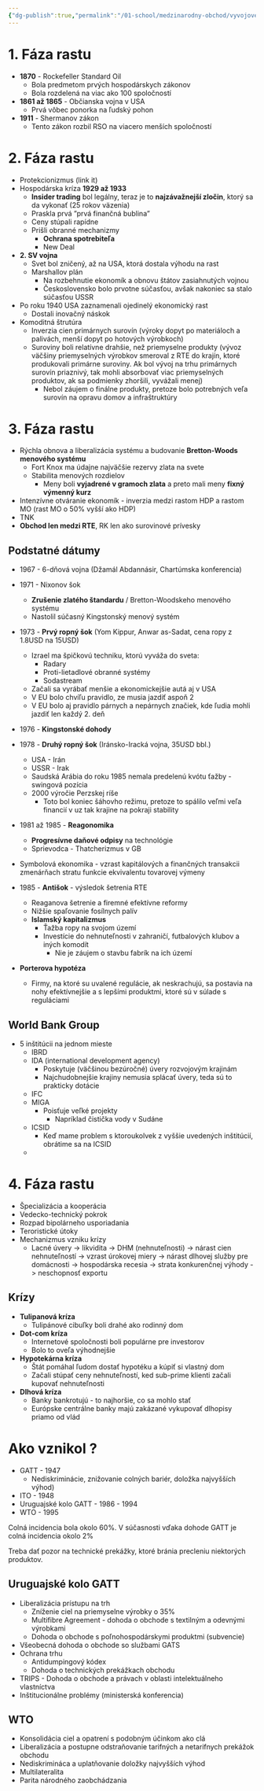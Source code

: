 ```yaml
---
{"dg-publish":true,"permalink":"/01-school/medzinarodny-obchod/vyvojove-fazy-medzinarodneho-obchodu/","tags":["year2","winterSemester","uniMO"]}
---
```


# 1. Fáza rastu
- **1870** - Rockefeller Standard Oil
	- Bola predmetom prvých hospodárskych zákonov
	- Bola rozdelená na viac ako 100 spoločností
- **1861 až 1865** - Občianska vojna v USA
	- Prvá vôbec ponorka na ľudský pohon
- **1911** - Shermanov zákon
	- Tento zákon rozbil RSO na viacero menších spoločností

# 2. Fáza rastu
- Protekcionizmus (link it)
- Hospodárska kríza **1929 až 1933**
	- **Insider trading** bol legálny, teraz je to **najzávažnejší zločin**, ktorý sa da vykonať (25 rokov väzenia)
	- Praskla prvá ”prvá finančná bublina”
	- Ceny stúpali rapídne
	- Prišli obranné mechanizmy
		- **Ochrana spotrebiteľa**
		- New Deal
- **2. SV vojna**
	- Svet bol zničený, až na USA, ktorá dostala výhodu na rast
	- Marshallov plán
		- Na rozbehnutie ekonomík a obnovu štátov zasiahnutých vojnou
		- Československo bolo prvotne súčasťou, avšak nakoniec sa stalo súčasťou USSR
- Po roku 1940 USA zaznamenali ojedinelý ekonomický rast
	- Dostali inovačný náskok
- Komoditná štrutúra
	- Inverzia cien primárnych surovín (výroky dopyt po materiáloch a palivách, menší dopyt po hotových výrobkoch)
	- Suroviny boli relatívne drahšie, než priemyselne produkty (vývoz väčšiny priemyselných výrobkov smeroval z RTE do krajín, ktoré produkovali primárne suroviny. Ak bol vývoj na trhu primárnych surovín priaznivý, tak mohli absorbovať viac priemyselných produktov, ak sa podmienky zhoršili, vyvážali menej)
		- Nebol záujem o finálne produkty, pretoze bolo potrebných veľa surovín na opravu domov a infraštruktúry

# 3. Fáza rastu
- Rýchla obnova a liberalizácia systému a budovanie **Bretton-Woods menového systému**
	- Fort Knox ma údajne najväčšie rezervy zlata na svete
	- Stabilita menových rozdielov
		- Meny boli **vyjadrené v gramoch zlata** a preto mali meny **fixný výmenný kurz**
- Intenzívne otváranie ekonomík - inverzia medzi rastom HDP a rastom MO (rast MO o 50% vyšší ako HDP)
- TNK
- **Obchod len medzi RTE**, RK len ako surovinové prívesky

## Podstatné dátumy
- 1967 - 6-dňová vojna (Džamál Abdannásir, Chartúmska konferencia)
- 1971 - Nixonov šok
	- **Zrušenie zlatého štandardu** / Bretton-Woodskeho menového systému
	- Nastolil súčasný Kingstonský menový systém
- 1973 - **Prvý ropný šok** (Yom Kippur, Anwar as-Sadat, cena ropy z 1.8USD na 15USD)
	- Izrael ma špičkovú techniku, ktorú vyváža do sveta:
		- Radary
		- Proti-lietadlové obranné systémy
		- Sodastream
	- Začali sa vyrábať menšie a ekonomickejšie autá aj v USA
	- V EU bolo chvíľu pravidlo, ze musia jazdiť aspoň 2
	- V EU bolo aj pravidlo párnych a nepárnych značiek, kde ľudia mohli jazdiť len každý 2. deň
- 1976 - **Kingstonské dohody**
- 1978 - **Druhý ropný šok** (Iránsko-Iracká vojna, 35USD bbl.)
	- USA - Irán
	- USSR - Irak
	- Saudská Arábia do roku 1985 nemala predelenú kvótu ťažby - swingová pozícia
	- 2000 výročie Perzskej ríše
		- Toto bol koniec šáhovho režimu, pretoze to spálilo veľmi veľa financií v uz tak krajine na pokraji stability
- 1981 až 1985 - **Reagonomika**
	- **Progresívne daňové odpisy** na technológie
	- Sprievodca - Thatcherizmus v GB
- Symbolová ekonomika - vzrast kapitálových a finančných transakcii zmenárňach stratu funkcie ekvivalentu tovarovej výmeny
- 1985 - **Antišok** - výsledok šetrenia RTE
	- Reaganova šetrenie a firemné efektívne reformy
	- Nižšie spaľovanie fosílnych palív
	- **Islamský kapitalizmus**
		- Ťažba ropy na svojom území
		- Investície do nehnuteľnosti v zahraničí, futbalových klubov a iných komodít
			- Nie je záujem o stavbu fabrík na ich území

- **Porterova hypotéza**
	- Firmy, na ktoré su uvalené regulácie, ak neskrachujú, sa postavia na nohy efektívnejšie a s lepšími produktmi, ktoré sú v súlade s reguláciami

## World Bank Group
- 5 inštitúcii na jednom mieste
	- IBRD
	- IDA (international development agency)
		- Poskytuje (väčšinou bezúročné) úvery rozvojovým krajinám
		- Najchudobnejšie krajiny nemusia splácať úvery, teda sú to prakticky dotácie
	- IFC
	- MIGA
		- Poisťuje veľké projekty
			- Napríklad čistička vody v Sudáne
	- ICSID
		- Keď mame problem s ktoroukolvek z vyššie uvedených inštitúcií, obrátime sa na ICSID
	- 

# 4. Fáza rastu
- Špecializácia a kooperácia
- Vedecko-technický pokrok
- Rozpad bipolárneho usporiadania
- Teroristické útoky
- Mechanizmus vzniku krízy
	- Lacné úvery -> likvidita -> DHM (nehnuteľnosti) -> nárast cien nehnuteľností -> vzrast úrokovej miery -> nárast dlhovej služby pre domácnosti -> hospodárska recesia -> strata konkurenčnej výhody -> neschopnosť exportu

## Krízy
- **Tulipanová kríza**
	- Tulipánové cibuľky boli drahé ako rodinný dom
- **Dot-com kríza**
	- Internetové spoločnosti boli populárne pre investorov
	- Bolo to oveľa výhodnejšie
- **Hypotekárna kríza**
	- Štát pomáhal ľudom dostať hypotéku a kúpiť si vlastný dom
	- Začali stúpať ceny nehnuteľností, ked sub-prime klienti začali kupovať nehnuteľnosti
- **Dlhová kríza**
	- Banky bankrotujú - to najhoršie, co sa mohlo stať
	- Európske centrálne banky majú zakázané vykupovať dlhopisy priamo od vlád

# Ako vznikol ?
- GATT - 1947
	- Nediskriminácie, znižovanie colných bariér, doložka najvyšších výhod)
- ITO - 1948
- Uruguajské kolo GATT - 1986 - 1994
- WTO - 1995

Colná incidencia bola okolo 60%. V súčasnosti vďaka dohode GATT je colná incidencia okolo 2%

Treba dať pozor na technické prekážky, ktoré bránia precleniu niektorých produktov.

## Uruguajské kolo GATT
- Liberalizácia prístupu na trh
	- Zníženie ciel na priemyselne výrobky o 35%
	- Multifibre Agreement - dohoda o obchode s textilným a odevnými výrobkami
	- Dohoda o obchode s poľnohospodárskymi produktmi (subvencie)
- Všeobecná dohoda o obchode so službami GATS
- Ochrana trhu
	- Antidumpingový kódex
	- Dohoda o technických prekážkach obchodu
- TRIPS - Dohoda o obchode a právach v oblasti intelektuálneho vlastníctva
- Inštitucionálne problémy (ministerská konferencia)

## WTO
- Konsolidácia ciel a opatrení s podobným účinkom ako clá
- Liberalizácia a postupne odstraňovanie tarifných a netarifnych prekážok obchodu
- Nediskrimináca a uplatňovanie doložky najvyšších výhod
- Multilateralita
- Parita národného zaobchádzania